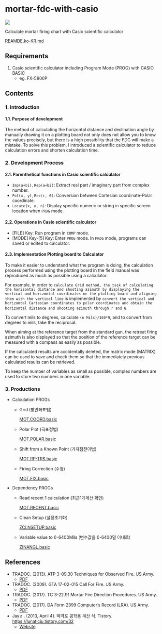 # mortar-fdc-with-casio

<img src="https://img.shields.io/badge/casio_basic-blue?style=for-the-badge&logo=visualbasic&logoColor=ffffff" />

Calculate mortar firing chart with Casio scientific calculator

[REAMDE.ko-KR.md](./README.ko-KR.md)

## Requirements

1. Casio scientific calculator including Program Mode (PROG) with CASIO BASIC 
   - eg. FX-5800P
  
## Contents

### 1. Introduction

   #### 1.1. Purpose of development

   
   The method of calculating the horizontal distance and declination angle by manually drawing it on a plotting board not only does not allow you to know the values precisely, but there is a high possibility that the FDC will make a mistake. To solve this problem, I introduced a scientific calculator to reduce calculation errors and shorten calculation time.

### 2. Development Process

   #### 2.1. Parenthetical functions in Casio scientific calculator

   - ```Imp(a+bi)```, ```Rep(a+bi)```: Extract real part / imaginary part from complex number.
   - ```Pol(x, y)```, ```Rec(r, θ)```: Conversion between Cartesian coordinate-Polar coordinate.
   - ```Locate(x, y, n)```: Display specific numeric or string in specific screen location when ```PROG``` mode.

   #### 2.2. Operations in Casio scientific calculator

   - [FILE] Key: Run program in ```COMP``` mode.
   - [MODE] Key-[5] Key: Enter ```PROG``` mode. In ```PROG``` mode, programs can saved or edited to calculator.

   #### 2.3. Implementation Plotting board to Calculator

   To make it easier to understand what the program is doing, the calculation process performed using the plotting board in the field manual was reproduced as much as possible using a calculator.

   For example, in order to ```calculate Grid method, the task of calculating the horizontal distance and shooting azimuth by displaying the vertical and horizontal coordinates on the plotting board and aligning them with the vertical line``` is implemented by ```convert the vertical and horizontal Cartesian coordinates to polar coordinates and obtain the horizontal distance and shooting azimuth through r and θ```.
   
   To convert mils to degrees, calculate ```(n Mils)/160*9```, and to convert from degrees to mils, take the reciprocal.
   
   When aiming at the reference target from the standard gun, the retreat firing azimuth is also displayed so that the position of the reference target can be measured with a compass as easily as possible.
   
   If the calculated results are accidentally deleted, the matrix mode (MATRIX) can be used to save and check them so that the immediately previous calculated results can be retrieved.
   
   To keep the number of variables as small as possible, complex numbers are used to store two numbers in one variable.

### 3. Productions
   
   - Calculation PROGs

      - Grid (방안좌표법)

        [MOT.COORD.basic](./MOT.COORD.basic)

      - Polar Plot (극표정법)
      
         [MOT.POLAR.basic](./MOT.POLAR.basic)
         
      - Shift from a Known Point (기지점전이법)
      
         [MOT.RP-TRS.basic](./MOT.RP-TRS.basic)
         
      - Firing Correction (수정)
      
         [MOT.FIX.basic](./MOT.FIX.basic)
         
   - Dependency PROGs
   
      - Read recent 1 calculation (최근1개계산 확인)
      
         [MOT.RECENT.basic](./MOT.RECENT.basic)
         
      - Clean Setup (설정초기화)
      
         [ZCLNSETUP.basic](./ZCLNSETUP.basic)
         
      - Variable value to 0-6400Mils (변수값을 0-6400밀 이내로)
      
         [ZINANGL.basic](./ZINANGL.basic)

## References

- TRADOC. (2013). ATP 3-09.30 Techniques for Observed Fire. US Army.
   - [PDF](./references-archive/ARN5011_ATP%203-09x30%20FINAL%20WEB.pdf)
- TRADOC. (2009). GTA 17-02-015 Call For Fire. US Army.
   - [PDF](./references-archive/call_for_fire.pdf)
- TRADOC. (2017). TC 3-22.91 Mortar Fire Direction Procedures. US Army.
   - [PDF](./references-archive/ARN3488_TC%203-22x91%20FINAL%20WEB%201.pdf)
- TRADOC. (2017). DA Form 2399 Computer’s Record (LRA). US Army.
   - [PDF](./references-archive/ARN3823_DA%20FORM%202399%20FINAL.pdf)
- Jay♬. (2013, April 4). 박격포 공학용 계산 식. Tistory. https://lunaticju.tistory.com/32
   - [Website](https://lunaticju.tistory.com/32)
